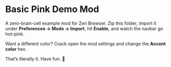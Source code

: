 # Basic Pink Demo Mod

A zero-brain-cell example mod for Zen Browser.  Zip this folder, import it under **Preferences → Mods → Import**, hit **Enable**, and watch the navbar go hot-pink.

Want a different color?  Crack open the mod settings and change the **Accent color** hex.

That’s literally it.  Have fun. 🎨 